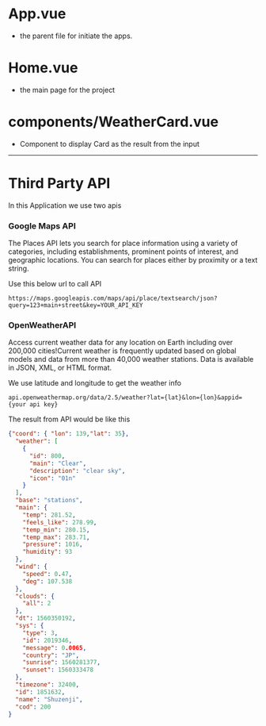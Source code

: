 # App.vue
- the parent file for initiate the apps.

# Home.vue
- the main page for the project

# components/WeatherCard.vue
- Component to display Card as the result from the input
***
# Third Party API
In this Application we use two apis
### Google Maps API
The Places API lets you search for place information using a variety of categories, including establishments, prominent points of interest, and geographic locations. You can search for places either by proximity or a text string.

Use this below url to call API
```
https://maps.googleapis.com/maps/api/place/textsearch/json?query=123+main+street&key=YOUR_API_KEY
```
### OpenWeatherAPI
Access current weather data for any location on Earth including over 200,000 cities!Current weather is frequently updated based on global models and data from more than 40,000 weather stations. Data is available in JSON, XML, or HTML format.

We use latitude and longitude to get the weather info
```
api.openweathermap.org/data/2.5/weather?lat={lat}&lon={lon}&appid={your api key}
```

The result from API would be like this
```json
{"coord": { "lon": 139,"lat": 35},
  "weather": [
    {
      "id": 800,
      "main": "Clear",
      "description": "clear sky",
      "icon": "01n"
    }
  ],
  "base": "stations",
  "main": {
    "temp": 281.52,
    "feels_like": 278.99,
    "temp_min": 280.15,
    "temp_max": 283.71,
    "pressure": 1016,
    "humidity": 93
  },
  "wind": {
    "speed": 0.47,
    "deg": 107.538
  },
  "clouds": {
    "all": 2
  },
  "dt": 1560350192,
  "sys": {
    "type": 3,
    "id": 2019346,
    "message": 0.0065,
    "country": "JP",
    "sunrise": 1560281377,
    "sunset": 1560333478
  },
  "timezone": 32400,
  "id": 1851632,
  "name": "Shuzenji",
  "cod": 200
}
```
